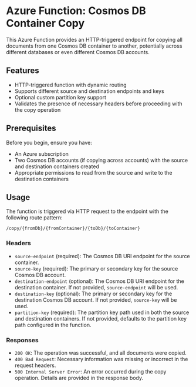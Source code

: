 # Azure Function: Cosmos DB Container Copy

This Azure Function provides an HTTP-triggered endpoint for copying all documents from one Cosmos DB container to another, potentially across different databases or even different Cosmos DB accounts.

## Features

- HTTP-triggered function with dynamic routing
- Supports different source and destination endpoints and keys
- Optional custom partition key support
- Validates the presence of necessary headers before proceeding with the copy operation

## Prerequisites

Before you begin, ensure you have:

- An Azure subscription
- Two Cosmos DB accounts (if copying across accounts) with the source and destination containers created
- Appropriate permissions to read from the source and write to the destination containers

## Usage

The function is triggered via HTTP request to the endpoint with the following route pattern:

`/copy/{fromDb}/{fromContainer}/{toDb}/{toContainer}`


### Headers

- `source-endpoint` (required): The Cosmos DB URI endpoint for the source container.
- `source-key` (required): The primary or secondary key for the source Cosmos DB account.
- `destination-endpoint` (optional): The Cosmos DB URI endpoint for the destination container. If not provided, `source-endpoint` will be used.
- `destination-key` (optional): The primary or secondary key for the destination Cosmos DB account. If not provided, `source-key` will be used.
- `partition-key` (required): The partition key path used in both the source and destination containers. If not provided, defaults to the partition key path configured in the function.

### Responses

- `200 OK`: The operation was successful, and all documents were copied.
- `400 Bad Request`: Necessary information was missing or incorrect in the request headers.
- `500 Internal Server Error`: An error occurred during the copy operation. Details are provided in the response body.